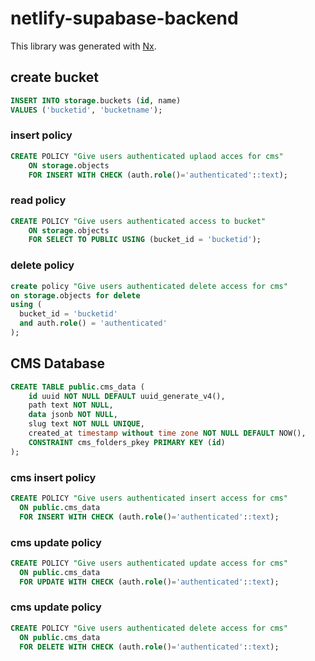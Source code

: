 # netlify-supabase-backend

This library was generated with [Nx](https://nx.dev).

## create bucket

```sql
INSERT INTO storage.buckets (id, name)
VALUES ('bucketid', 'bucketname');
```

### insert policy

```sql
CREATE POLICY "Give users authenticated uplaod acces for cms"
    ON storage.objects
    FOR INSERT WITH CHECK (auth.role()='authenticated'::text);
```

### read policy

```sql
CREATE POLICY "Give users authenticated access to bucket"
    ON storage.objects
    FOR SELECT TO PUBLIC USING (bucket_id = 'bucketid');
```

### delete policy

```sql
create policy "Give users authenticated delete access for cms"
on storage.objects for delete
using (
  bucket_id = 'bucketid'
  and auth.role() = 'authenticated'
);
```

## CMS Database

```sql
CREATE TABLE public.cms_data (
    id uuid NOT NULL DEFAULT uuid_generate_v4(),
    path text NOT NULL,
    data jsonb NOT NULL,
    slug text NOT NULL UNIQUE,
    created_at timestamp without time zone NOT NULL DEFAULT NOW(),
    CONSTRAINT cms_folders_pkey PRIMARY KEY (id)
);
```

### cms insert policy

```sql
CREATE POLICY "Give users authenticated insert access for cms"
  ON public.cms_data
  FOR INSERT WITH CHECK (auth.role()='authenticated'::text);
```

### cms update policy

```sql
CREATE POLICY "Give users authenticated update access for cms"
  ON public.cms_data
  FOR UPDATE WITH CHECK (auth.role()='authenticated'::text);
```

### cms update policy

```sql
CREATE POLICY "Give users authenticated delete access for cms"
  ON public.cms_data
  FOR DELETE WITH CHECK (auth.role()='authenticated'::text);
```

[//]: # 'TODO: add a policy for autheticated read of preview/draft data'
